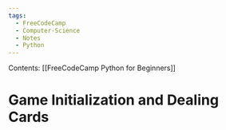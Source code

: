 ```yaml
---
tags:
  - FreeCodeCamp
  - Computer-Science
  - Notes
  - Python
---
```

Contents: [[FreeCodeCamp Python for Beginners]]
# Game Initialization and Dealing Cards